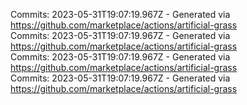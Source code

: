Commits: 2023-05-31T19:07:19.967Z - Generated via https://github.com/marketplace/actions/artificial-grass
<br>
Commits: 2023-05-31T19:07:19.967Z - Generated via https://github.com/marketplace/actions/artificial-grass
<br>
Commits: 2023-05-31T19:07:19.967Z - Generated via https://github.com/marketplace/actions/artificial-grass
<br>
Commits: 2023-05-31T19:07:19.967Z - Generated via https://github.com/marketplace/actions/artificial-grass
<br>
